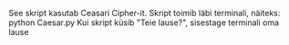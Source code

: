 See skript kasutab Ceasari Cipher-it.
Skript toimib läbi terminali, näiteks: python Caesar.py
Kui skript küsib "Teie lause?", sisestage terminali oma lause